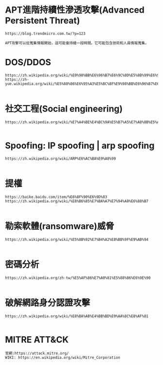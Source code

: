 # APT進階持續性滲透攻擊(Advanced Persistent Threat)
```
https://blog.trendmicro.com.tw/?p=123
```

```
APT攻擊可以從蒐集情報開始，這可能會持續一段時間。它可能包含技術和人員情報蒐集。
```

# DOS/DDOS
```
https://zh.wikipedia.org/wiki/%E9%98%BB%E6%96%B7%E6%9C%8D%E5%8B%99%E6%94%BB%E6%93%8A
https://zh-yue.wikipedia.org/wiki/%E5%88%86%E6%95%A3%E5%BC%8F%E9%98%BB%E6%96%B7%E6%9C%8D%E5%8B%99%E6%94%BB%E6%93%8A
```

```
```

# 社交工程(Social engineering)
```
https://zh.wikipedia.org/wiki/%E7%A4%BE%E4%BC%9A%E5%B7%A5%E7%A8%8B%E5%AD%A6
```

```
```

# Spoofing: IP spoofing | arp spoofing 
```
https://zh.wikipedia.org/wiki/ARP%E6%AC%BA%E9%A8%99
```
```
```

# 提權
```
https://baike.baidu.com/item/%E6%8F%90%E6%9D%83
https://zh.wikipedia.org/wiki/%E8%B6%85%E7%BA%A7%E7%94%A8%E6%88%B7
```
```
```

# 勒索軟體(ransomware)威脅
```
https://zh.wikipedia.org/wiki/%E5%8B%92%E7%B4%A2%E8%BB%9F%E9%AB%94
```
```
```

# 密碼分析
```
https://zh.wikipedia.org/zh-tw/%E5%AF%86%E7%A0%81%E5%88%86%E6%9E%90
```
```
```

# 破解網路身分認證攻擊
```
https://zh.wikipedia.org/wiki/%E8%BA%AB%E4%BB%BD%E9%AA%8C%E8%AF%81
```
```

```

# MITRE ATT&CK
```
官網:https://attack.mitre.org/
WIKI: https://en.wikipedia.org/wiki/Mitre_Corporation
```
```
```
